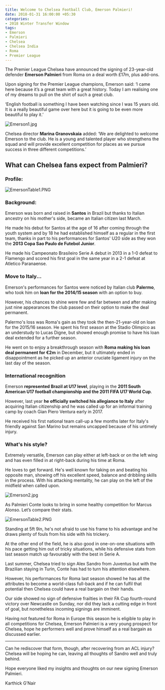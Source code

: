 ```yaml
---
title: Welcome to Chelsea Football Club, Emerson Palmieri!
date: 2018-01-31 16:00:00 +05:30
categories:
- 2018 Winter Transfer Window
tags:
- Emerson
- Palmieri
- Chelsea
- Chelsea India
- Roma
- Premier League
---
```


The Premier League Chelsea have announced the signing of 23-year-old defender **Emerson Palmieri** from Roma on a deal worth £17m, plus add-ons.

Upon signing for the Premier League champions, Emerson said: ‘I came here because it’s a great team with a great history. Today I am realising one of my dreams to pull on the shirt of such a great club.

‘English football is something I have been watching since I was 15 years old. It is a really beautiful game over here but it is going to be even more beautiful to play it.’

![Emerson1.jpg](/uploads/Emerson1.jpg)

Chelsea director **Marina Granovskaia** added: ‘We are delighted to welcome Emerson to the club. He is a young and talented player who strengthens the squad and will provide excellent competition for places as we pursue success in three different competitions.’

## What can Chelsea fans expect from Palmieri?


### Profile:

![EmersonTable1.PNG](/uploads/EmersonTable1.PNG)


### Background:

Emerson was born and raised in **Santos** in Brazil but thanks to Italian ancestry on his mother's side, became an Italian citizen last March.

He made his debut for Santos at the age of 16 after coming through the youth system and by 18 he had established himself as a regular in the first team, thanks in part to his performances for Santos' U20 side as they won the **2013 Copa Sao Paulo de Futebol Junior**.

He made his Campeonato Brasileiro Serie A debut in 2013 in a 1-0 defeat to Flamengo and scored his first goal in the same year in a 2-1 defeat at Atletico Paranaense.


### Move to Italy...

Emerson's performances for Santos were noticed by Italian club **Palermo**, who took him on **loan for the 2014/15 season** with an option to buy.

However, his chances to shine were few and far between and after making just nine appearances the club passed on their option to make the deal permanent.

Palermo's loss was Roma's gain as they took the then-21-year-old on loan for the 2015/16 season. He spent his first season at the Stadio Olimpico as an understudy to Lucas Digne, but showed enough promise to have his loan deal extended for a further season.

He went on to enjoy a breakthrough season with **Roma making his loan deal permanent for €2m** in December, but it ultimately ended in disappointment as he picked up an anterior cruciate ligament injury on the last day of the season.


### International recognition

Emerson **represented Brazil at U17 level**, playing in the **2011 South American U17 football championship and the 2011 FIFA U17 World Cup**.

However, last year **he officially switched his allegiance to Italy** after acquiring Italian citizenship and he was called up for an informal training camp by coach Gian Piero Ventura early in 2017.

He received his first national team call-up a few months later for Italy's friendly against San Marino but remains uncapped because of his untimely injury.


### What's his style?

Extremely versatile, Emerson can play either at left-back or on the left wing and has even filled in at right-back during his time at Roma.

He loves to get forward. He's well known for taking on and beating his opposite man, showing off his excellent speed, balance and dribbling skills in the process. With his attacking mentality, he can play on the left of the midfield when called upon.

![Emerson2.jpg](/uploads/Emerson2.jpg)

As Palmieri Conte looks to bring in some healthy competition for Marcus Alonso. Let’s compare their stats.

![EmersonTable2.PNG](/uploads/EmersonTable2.PNG)

Standing at 5ft 9in, he's not afraid to use his frame to his advantage and he draws plenty of fouls from his side with his trickery.

At the other end of the field, he is also good in one-on-one situations with his pace getting him out of tricky situations, while his defensive stats from last season match up favourably with the best in Serie A.

Last summer, Chelsea tried to sign Alex Sandro from Juventus but with the Brazilian staying in Turin, Conte has had to turn his attention elsewhere.

However, his performances for Roma last season showed he has all the attributes to become a world-class full-back and if he can fulfil that potential then Chelsea could have a real bargain on their hands.

Our side showed no sign of defensive frailties in their FA Cup fourth-round victory over Newcastle on Sunday, nor did they lack a cutting edge in front of goal, but nonetheless incoming signings are imminent.

Having not featured for Roma in Europe this season he is eligible to play in all competitions for Chelsea, Emerson Palmieri is a very young prospect for Chelsea, hope he performers well and prove himself as a real bargain as discussed earlier.

---

Can he rediscover that form, though, after recovering from an ACL injury? Chelsea will be hoping he can, leaving all thoughts of Sandro well and truly behind.

Hope everyone liked my insights and thoughts on our new signing Emerson Palmieri.

Karthick G’Nair
